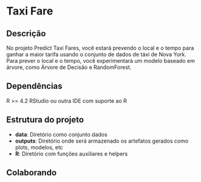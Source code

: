 # Taxi Fare

## Descrição
No projeto Predict Taxi Fares, você estará prevendo o local e o tempo para ganhar a maior tarifa usando o conjunto de dados de táxi de Nova York.
Para prever o local e o tempo, você experimentará um modelo baseado em árvore, como Árvore de Decisão e RandomForest.

## Dependências
R >= 4.2
RStudio ou outra IDE com suporte ao R

## Estrutura do projeto

* **data**: Diretório como conjunto dados
* **outputs**: Diretório  onde será armazenado os artefatos gerados como plots, modelos, etc
* **R**: Diretório com funções auxiliares e helpers

## Colaborando